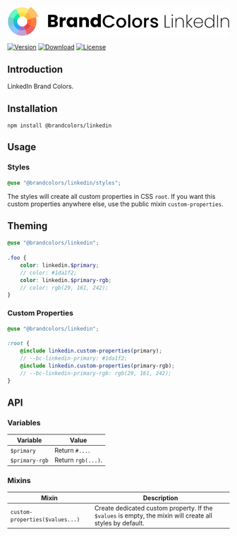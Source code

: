 <div align="center">

![Brand Colors LinkedIn](.github/logo.svg)

</div>

[![Version](https://flat.badgen.net/npm/v/@brandcolors/linkedin)](https://www.npmjs.com/package/@brandcolors/linkedin)
[![Download](https://flat.badgen.net/npm/dt/@brandcolors/linkedin)](https://www.npmjs.com/package/@brandcolors/linkedin)
[![License](https://flat.badgen.net/npm/license/@brandcolors/linkedin)](https://www.npmjs.com/package/@brandcolors/linkedin)

## Introduction

LinkedIn Brand Colors.

## Installation

```shell
npm install @brandcolors/linkedin
```

## Usage

### Styles

<block-code>

```scss
@use "@brandcolors/linkedin/styles";
```

</block-code>

The styles will create all custom properties in CSS `root`. If you want this custom properties anywhere else, use the
public mixin `custom-properties`.

## Theming

```scss
@use "@brandcolors/linkedin";

.foo {
    color: linkedin.$primary;
    // color: #1da1f2;
    color: linkedin.$primary-rgb;
    // color: rgb(29, 161, 242);
}
```

### Custom Properties

```scss
@use "@brandcolors/linkedin";

:root {
    @include linkedin.custom-properties(primary);
    // --bc-linkedin-primary: #1da1f2;
    @include linkedin.custom-properties(primary-rgb);
    // --bc-linkedin-primary-rgb: rgb(29, 161, 242);
}
```

## API

### Variables

| Variable | Value |
| --- | --- |
| `$primary` | Return `#...`. |
| `$primary-rgb` | Return `rgb(...)`. |

### Mixins

| Mixin | Description |
| --- | --- |
| `custom-properties($values...)` | Create dedicated custom property. If the `$values` is empty, the mixin will create all styles by default. |
